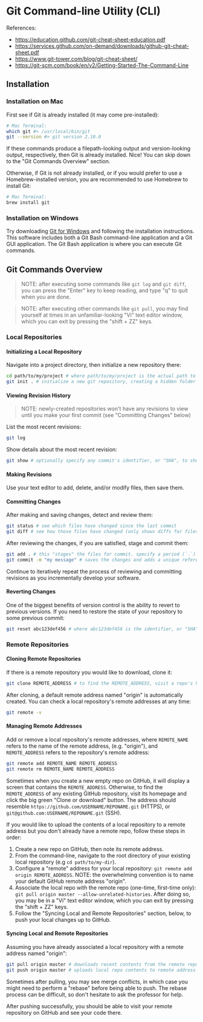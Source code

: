 # Git Command-line Utility (CLI)

References:

  + https://education.github.com/git-cheat-sheet-education.pdf
  + https://services.github.com/on-demand/downloads/github-git-cheat-sheet.pdf
  + https://www.git-tower.com/blog/git-cheat-sheet/
  + https://git-scm.com/book/en/v2/Getting-Started-The-Command-Line

## Installation

### Installation on Mac

First see if Git is already installed (it may come pre-installed):

```sh
# Mac Terminal:
which git #> /usr/local/bin/git
git --version #> git version 2.10.0
```

If these commands produce a filepath-looking output and version-looking output, respectively, then Git is already installed. Nice! You can skip down to the "Git Commands Overview" section.

Otherwise, if Git is not already installed, or if you would prefer to use a Homebrew-installed version, you are recommended to use Homebrew to install Git:

```sh
# Mac Terminal:
brew install git
```

### Installation on Windows

Try downloading [Git for Windows](https://gitforwindows.org/) and following the installation instructions. This software includes both a Git Bash command-line application and a Git GUI application. The Git Bash application is where you can execute Git commands.











## Git Commands Overview

> NOTE: after executing some commands like `git log` and `git diff`, you can press the "Enter" key to keep reading, and type "q" to quit when you are done.

> NOTE: after executing other commands like `git pull`, you may find yourself at times in an unfamiliar-looking "Vi" text editor window, which you can exit by pressing the "shift + ZZ" keys.

### Local Repositories

#### Initializing a Local Repository

Navigate into a project directory, then initialize a new repository there:

```sh
cd path/to/my/project # where path/to/my/project is the actual path to your project directory
git init . # initialize a new git repository, creating a hidden folder called .git in your project's root directory
```

#### Viewing Revision History

> NOTE: newly-created repositories won't have any revisions to view until you make your first commit (see "Committing Changes" below)

List the most recent revisions:

```sh
git log
```

Show details about the most recent revision:

```sh
git show # optionally specify any commit's identifier, or "SHA", to show that specific commit (e.g. `git show a5290eda34e9e0d89b90ae1cc01afe7753c294b8`)
```

#### Making Revisions

Use your text editor to add, delete, and/or modify files, then save them.

#### Committing Changes

After making and saving changes, detect and review them:

```sh
git status # see which files have changed since the last commit
git diff # see how those files have changed (only shows diffs for files that existed during the last version, not for newly created files)
```

After reviewing the changes, if you are satisfied, stage and commit them:

```sh
git add . # this "stages" the files for commit. specify a period (`.`) to add all changed files, or specify a single filename to add only that file (e.g. `git add path/to/file.py`)
git commit -m "my message" # saves the changes and adds a unique reference identifier for this particular version
```

Continue to iteratively repeat the process of reviewing and committing revisions as you incrementally develop your software.

#### Reverting Changes

One of the biggest benefits of version control is the ability to revert to previous versions. If you need to restore the state of your repository to some previous commit:

```sh
git reset abc123def456 # where abc123def456 is the identifier, or "SHA", of the commit you would like to revert to
```








### Remote Repositories

#### Cloning Remote Repositories

If there is a remote repository you would like to download, clone it:

```sh
git clone REMOTE_ADDRESS # to find the REMOTE_ADDRESS, visit a repo's homepage on GitHub and click the big green button on the right side that says "Clone or download". The address should resemble https://github.com/USERNAME/REPONAME.git (HTTPS), or `git@github.com:USERNAME/REPONAME.git` (SSH)
```

After cloning, a default remote address named "origin" is automatically created. You can check a local repository's remote addresses at any time:

```sh
git remote -v
```

#### Managing Remote Addresses

Add or remove a local repository's remote addresses, where `REMOTE_NAME` refers to the name of the remote address, (e.g. "origin"), and `REMOTE_ADDRESS` refers to the repository's remote address:

```sh
git remote add REMOTE_NAME REMOTE_ADDRESS
git remote rm REMOTE_NAME REMOTE_ADDRESS
```

Sometimes when you create a new empty repo on GitHub, it will display a screen that contains the `REMOTE_ADDRESS`. Otherwise, to find the `REMOTE_ADDRESS` of any existing GitHub repository, visit its homepage and click the big green "Clone or download" button. The address should resemble `https://github.com/USERNAME/REPONAME.git` (HTTPS), or `git@github.com:USERNAME/REPONAME.git` (SSH).


If you would like to upload the contents of a local repository to a remote address but you don't already have a remote repo, follow these steps in order:

  1. Create a new repo on GitHub, then note its remote address.
  2. From the command-line, navigate to the root directory of your existing local repository (e.g `cd path/to/my-dir`).
  3. Configure a "remote" address for your local repository: `git remote add origin REMOTE_ADDRESS`. NOTE: the overwhelming convention is to name your default GitHub remote address "origin".
  4. Associate the local repo with the remote repo (one-time, first-time only): `git pull origin master --allow-unrelated-histories`. After doing so, you may be in a "Vi" text editor window, which you can exit by pressing the "shift + ZZ" keys.
  5. Follow the "Syncing Local and Remote Repositories" section, below, to push your local changes up to GitHub.

#### Syncing Local and Remote Repositories

Assuming you have already associated a local repository with a remote address named "origin":

```sh
git pull origin master # downloads recent contents from the remote repo, in case changes have been made to the remote repo since you last pushed.
git push origin master # uploads local repo contents to remote address
```

Sometimes after pulling, you may see merge conflicts, in which case you might need to perform a "rebase" before being able to push. The rebase process can be difficult, so don't hesitate to ask the professor for help.

After pushing successfully, you should be able to visit your remote repository on GitHub and see your code there.
